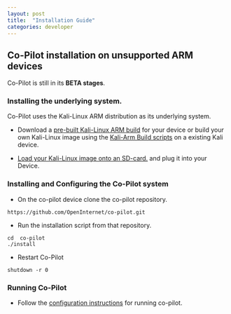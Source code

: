 ```yaml
---
layout: post
title:  "Installation Guide"
categories: developer
---
```


## Co-Pilot installation on unsupported ARM devices

Co-Pilot is still in its **BETA stages**.

### Installing the underlying system.

Co-Pilot uses the Kali-Linux ARM distribution as its underlying system.

* Download a [pre-built Kali-Linux ARM build](https://www.offensive-security.com/kali-linux-vmware-arm-image-download/) for your device or build your own Kali-Linux image using the [Kali-Arm Build scripts](https://github.com/offensive-security/kali-arm-build-scripts) on a existing Kali device.

* [Load your Kali-Linux image onto an SD-card.](http://odroid.us/mediawiki/index.php?title=Step-by-step_Ubuntu_SD_Card_Setup) and plug it into your Device.

### Installing and Configuring the Co-Pilot system

* On the co-pilot device clone the co-pilot repository.

```
https://github.com/OpenInternet/co-pilot.git
```

* Run the installation script from that repository.

```
cd  co-pilot
./install
```

* Restart Co-Pilot

```
shutdown -r 0
```

### Running Co-Pilot

* Follow the [configuration instructions](https://github.com/OpenInternet/co-pilot/wiki/Configuring-Co-Pilot) for running co-pilot.
